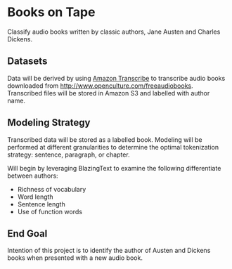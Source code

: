 # Books on Tape

Classify audio books written by classic authors, Jane Austen and Charles Dickens.

## Datasets

Data will be derived by using [Amazon Transcribe](https://aws.amazon.com/transcribe/) to transcribe audio books downloaded from http://www.openculture.com/freeaudiobooks. Transcribed files will be stored in Amazon S3 and labelled with author name.

## Modeling Strategy

Transcribed data will be stored as a labelled book. Modeling will be performed at different granularities to determine the optimal tokenization strategy: sentence, paragraph, or chapter.

Will begin by leveraging BlazingText to examine the following differentiate between authors:

* Richness of vocabulary
* Word length
* Sentence length
* Use of function words

## End Goal

Intention of this project is to identify the author of Austen and Dickens books when presented with a new audio book.